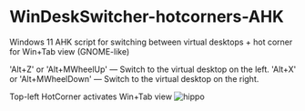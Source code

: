 # WinDeskSwitcher-hotcorners-AHK
Windows 11 AHK script for switching between virtual desktops + hot corner for Win+Tab view (GNOME-like)

'Alt+Z' or 'Alt+MWheelUp' — Switch to the virtual desktop on the left.
'Alt+X' or 'Alt+MWheelDown' — Switch to the virtual desktop on the right.

Top-left HotCorner activates Win+Tab view
![hippo](https://media3.giphy.com/media/v1.Y2lkPTc5MGI3NjExd2FsdWl1bzgxN2drY3NleWpycGgzcndlZXFodTB4aDF6bmMzb2NzdCZlcD12MV9pbnRlcm5hbF9naWZfYnlfaWQmY3Q9Zw/rllTTF1SSbXAiryJfj/giphy.gif)
